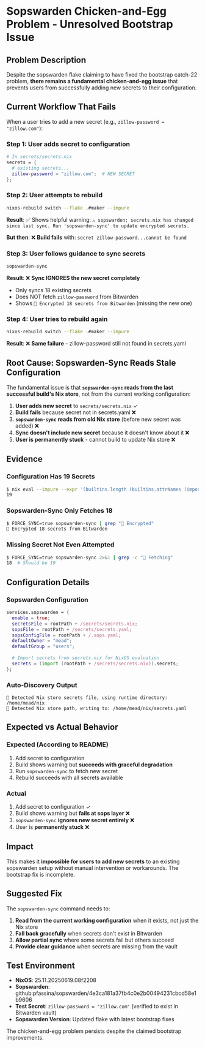 # Sopswarden Chicken-and-Egg Problem - Unresolved Bootstrap Issue

## Problem Description

Despite the sopswarden flake claiming to have fixed the bootstrap catch-22 problem, **there remains a fundamental chicken-and-egg issue** that prevents users from successfully adding new secrets to their configuration.

## Current Workflow That Fails

When a user tries to add a new secret (e.g., `zillow-password = "zillow.com"`):

### Step 1: User adds secret to configuration
```nix
# In secrets/secrets.nix
secrets = {
  # existing secrets...
  zillow-password = "zillow.com";  # NEW SECRET
};
```

### Step 2: User attempts to rebuild
```bash
nixos-rebuild switch --flake .#maker --impure
```

**Result**: ✅ Shows helpful warning: `⚠️ sopswarden: secrets.nix has changed since last sync. Run 'sopswarden-sync' to update encrypted secrets.`

**But then**: ❌ **Build fails** with: `secret zillow-password...cannot be found`

### Step 3: User follows guidance to sync secrets
```bash
sopswarden-sync
```

**Result**: ❌ **Sync IGNORES the new secret completely**
- Only syncs 18 existing secrets
- Does NOT fetch `zillow-password` from Bitwarden
- Shows `📝 Encrypted 18 secrets from Bitwarden` (missing the new one)

### Step 4: User tries to rebuild again
```bash
nixos-rebuild switch --flake .#maker --impure
```

**Result**: ❌ **Same failure** - zillow-password still not found in secrets.yaml

## Root Cause: Sopswarden-Sync Reads Stale Configuration

The fundamental issue is that **`sopswarden-sync` reads from the last successful build's Nix store**, not from the current working configuration:

1. **User adds new secret** to `secrets/secrets.nix` ✓
2. **Build fails** because secret not in secrets.yaml ❌
3. **`sopswarden-sync` reads from old Nix store** (before new secret was added) ❌
4. **Sync doesn't include new secret** because it doesn't know about it ❌
5. **User is permanently stuck** - cannot build to update Nix store ❌

## Evidence

### Configuration Has 19 Secrets
```bash
$ nix eval --impure --expr '(builtins.length (builtins.attrNames (import /home/mead/nix/secrets.nix).secrets))'
19
```

### Sopswarden-Sync Only Fetches 18
```bash
$ FORCE_SYNC=true sopswarden-sync | grep "📝 Encrypted"
📝 Encrypted 18 secrets from Bitwarden
```

### Missing Secret Not Even Attempted
```bash
$ FORCE_SYNC=true sopswarden-sync 2>&1 | grep -c "📡 Fetching"
18  # Should be 19
```

## Configuration Details

### Sopswarden Configuration
```nix
services.sopswarden = {
  enable = true;
  secretsFile = rootPath + /secrets/secrets.nix;
  sopsFile = rootPath + /secrets/secrets.yaml;
  sopsConfigFile = rootPath + /.sops.yaml;
  defaultOwner = "mead";
  defaultGroup = "users";
  
  # Import secrets from secrets.nix for NixOS evaluation
  secrets = (import (rootPath + /secrets/secrets.nix)).secrets;
};
```

### Auto-Discovery Output
```
🔧 Detected Nix store secrets file, using runtime directory: /home/mead/nix
🔧 Detected Nix store path, writing to: /home/mead/nix/secrets.yaml
```

## Expected vs Actual Behavior

### Expected (According to README)
1. Add secret to configuration
2. Build shows warning but **succeeds with graceful degradation**
3. Run `sopswarden-sync` to fetch new secret
4. Rebuild succeeds with all secrets available

### Actual
1. Add secret to configuration ✓
2. Build shows warning but **fails at sops layer** ❌
3. `sopswarden-sync` **ignores new secret entirely** ❌
4. User is **permanently stuck** ❌

## Impact

This makes it **impossible for users to add new secrets** to an existing sopswarden setup without manual intervention or workarounds. The bootstrap fix is incomplete.

## Suggested Fix

The `sopswarden-sync` command needs to:

1. **Read from the current working configuration** when it exists, not just the Nix store
2. **Fall back gracefully** when secrets don't exist in Bitwarden
3. **Allow partial sync** where some secrets fail but others succeed
4. **Provide clear guidance** when secrets are missing from the vault

## Test Environment

- **NixOS**: 25.11.20250619.08f2208
- **Sopswarden**: github:pfassina/sopswarden/4e3ca181a37fb4c0e2b00494231cbcd58e1b9606
- **Test Secret**: `zillow-password = "zillow.com"` (verified to exist in Bitwarden vault)
- **Sopswarden Version**: Updated flake with latest bootstrap fixes

The chicken-and-egg problem persists despite the claimed bootstrap improvements.